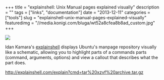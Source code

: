 +++
title = "explainshell: Unix Manual pages explained visually"
description = ""
tags = ["links", "documentation"]
date = "2013-12-11"
categories = ["tools"]
slug = "explainshell-unix-manual-pages-explained-visually"
featuredimg = "//media.konigi.com/bluga/wt52a8cfea8b8ad_custom.jpg"
+++


<div class="tool-screenshot mb1"><a href="http://explainshell.com/explain?cmd=tar%20xzvf%20archive.tar.gz"><img id="bluga-thumbnail-2867" class="bluga-thumbnail custom" src="http://media.konigi.com/bluga/
wt52a8cfea8b8ad_custom.jpg"/></a></div><p>Idan Kamara's <a href="http://explainshell.com/">explainshell</a> displays Ubuntu's manpage repository visually like a schematic, allowing you to highlight parts of a commands parts (command, arguments, options) and view a callout that describes what the part does.</p>


<p><a href="http://explainshell.com/explain?cmd=tar%20xzvf%20archive.tar.gz">http://explainshell.com/explain?cmd=tar%20xzvf%20archive.tar.gz</a></p>
